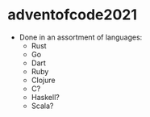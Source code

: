 # adventofcode2021

- Done in an assortment of languages:
  - Rust
  - Go
  - Dart
  - Ruby
  - Clojure
  - C?
  - Haskell?
  - Scala?
